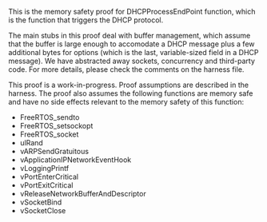 This is the memory safety proof for DHCPProcessEndPoint function, which is the
function that triggers the DHCP protocol.

The main stubs in this proof deal with buffer management, which assume that the
buffer is large enough to accomodate a DHCP message plus a few additional bytes
for options (which is the last, variable-sized field in a DHCP message). We have
abstracted away sockets, concurrency and third-party code. For more details,
please check the comments on the harness file.

This proof is a work-in-progress. Proof assumptions are described in the
harness. The proof also assumes the following functions are memory safe and have
no side effects relevant to the memory safety of this function:

- FreeRTOS_sendto
- FreeRTOS_setsockopt
- FreeRTOS_socket
- ulRand
- vARPSendGratuitous
- vApplicationIPNetworkEventHook
- vLoggingPrintf
- vPortEnterCritical
- vPortExitCritical
- vReleaseNetworkBufferAndDescriptor
- vSocketBind
- vSocketClose
